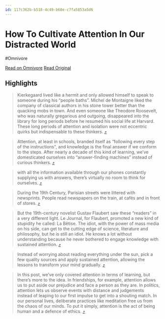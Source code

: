 ```yaml
---
id: 117c362b-b518-4c49-b68e-c7fa5853a5d6
---
```


# How To Cultivate Attention In Our Distracted World
#Omnivore

[Read on Omnivore](https://omnivore.app/me/how-to-cultivate-attention-in-our-distracted-world-1874aafe2b7)
[Read Original](https://amugofinsights.substack.com/p/how-to-cultivate-attention-in-our?r=222kot)

## Highlights

> Kierkegaard lived like a hermit and only allowed himself to speak to someone during his “people baths”. Michel de Montaigne liked the company of classical authors in his stone tower better than the quacking mobs in town. And even someone like Theodore Roosevelt, who was naturally gregarious and outgoing, disappeared into the library for long periods before he resumed his social life at Harvard. These long periods of attention and isolation were not eccentric quirks but indispensable to these thinkers. [⤴️](https://omnivore.app/me/how-to-cultivate-attention-in-our-distracted-world-1874aafe2b7#c06dc054-56a5-4a00-9f14-1032e4ebf8a4)

> Attention, at least in schools, branded itself as “following every step of the instructions", and knowledge is the final answer if we conform to the steps. After nearly a decade of this kind of learning, we’ve domesticated ourselves into “answer-finding machines” instead of curious thinkers. [⤴️](https://omnivore.app/me/how-to-cultivate-attention-in-our-distracted-world-1874aafe2b7#42acaf24-3a2c-45ed-a6f2-8bb1daa20816)

> with all the information available through our phones  constantly supplying us with answers, there’s virtually no room to think for ourselves. [⤴️](https://omnivore.app/me/how-to-cultivate-attention-in-our-distracted-world-1874aafe2b7#7e2275c7-d52a-4ab2-b4f9-dc2d56431568)

> During the 19th Century, Parisian streets were littered with newsprints. People read newspapers on the train, at cafés and in front of stores. [⤴️](https://omnivore.app/me/how-to-cultivate-attention-in-our-distracted-world-1874aafe2b7#59b3eac5-84f0-4bd7-9d6f-f15542614abc)

> But the 19th-century novelist Gustav Flaubert saw these “readers” in a very different light. Le Journal, for Flaubert, promoted a new kind of stupidity he called: La Bêtise. The idiot, with the power of mass media on his side, can get to the cutting edge of science, literature and philosophy, but he is still an idiot. He knows a lot without understanding because he never bothered to engage knowledge with sustained attention. [⤴️](https://omnivore.app/me/how-to-cultivate-attention-in-our-distracted-world-1874aafe2b7#f04ffed9-aa41-4709-a63e-320f80375656)

> Instead of worrying about reading everything under the sun, pick a few quality sources and apply sustained attention, allowing the lessons to transform your mind gradually. [⤴️](https://omnivore.app/me/how-to-cultivate-attention-in-our-distracted-world-1874aafe2b7#cead7f76-e906-4ef0-8272-e47a9e308f27)

> In this post, we’ve only covered attention in terms of learning, but there’s more to the idea. In friendships, for example, attention allows us to put aside our prejudice and face a person as they are. In politics, attention lets us observe events with distance and judgements instead of leaping to our first impulse to get into a shouting match. In our personal lives, deliberate practices like meditation free us from the chaos of our minds. To put it simply, attention is the act of being human and a defence of ethics. [⤴️](https://omnivore.app/me/how-to-cultivate-attention-in-our-distracted-world-1874aafe2b7#46435de4-ff72-4777-b983-49e611f88eea)

